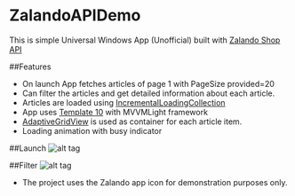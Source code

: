 # ZalandoAPIDemo
This is simple Universal Windows App (Unofficial) built with [Zalando Shop API](https://github.com/zalando/shop-api-documentation)

##Features
* On launch App fetches articles of page 1 with PageSize provided=20
* Can filter the articles and get detailed information about each article.
* Articles are loaded using [IncrementalLoadingCollection](https://github.com/LanceMcCarthy/UwpProjects#incrementalloadingcollection)
* App uses [Template 10](http://aka.ms/Template10) with MVVMLight framework
* [AdaptiveGridView](https://github.com/Microsoft/UWPCommunityToolkit/tree/dev/Microsoft.Toolkit.Uwp.UI.Controls) is used as container for each article item.
* Loading animation with busy indicator

##Launch
![alt tag](https://dl.dropboxusercontent.com/u/3085879/Works/gihub/zalando/file1.gif)

##Filter
![alt tag](https://dl.dropboxusercontent.com/u/3085879/Works/gihub/zalando/file2.gif)


* The project uses the Zalando app icon for demonstration purposes only.
